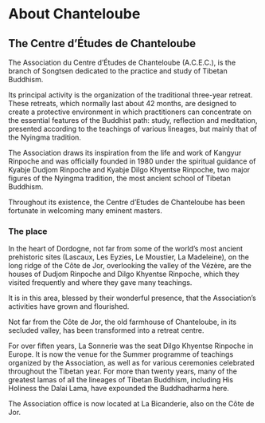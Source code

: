 #  About Chanteloube 

##  The Centre d’Études de Chanteloube 

The Association du Centre d’Études de Chanteloube (A.C.E.C.), is the branch of Songtsen dedicated to the practice and study of Tibetan Buddhism. 

Its principal activity is the organization of the traditional three-year retreat. These retreats, which normally last about 42 months, are designed to create a protective environment in which practitioners can concentrate on the essential features of the Buddhist path: study, reflection and meditation, presented according to the teachings of various lineages, but mainly that of the Nyingma tradition. 

The Association draws its inspiration from the life and work of Kangyur Rinpoche and was officially founded in 1980 under the spiritual guidance of Kyabje Dudjom Rinpoche and Kyabje Dilgo Khyentse Rinpoche, two major figures of the Nyingma tradition, the most ancient school of Tibetan Buddhism. 

Throughout its existence, the Centre d’Etudes de Chanteloube has been fortunate in welcoming many eminent masters. 

###  The place

In the heart of Dordogne, not far from some of the world’s most ancient prehistoric sites (Lascaux, Les Eyzies, Le Moustier, La Madeleine), on the long ridge of the Côte de Jor, overlooking the valley of the Vézère, are the houses of Dudjom Rinpoche and Dilgo Khyentse Rinpoche, which they visited frequently and where they gave many teachings. 

It is in this area, blessed by their wonderful presence, that the Association’s activities have grown and flourished. 

Not far from the Côte de Jor, the old farmhouse of Chanteloube, in its secluded valley, has been transformed into a retreat centre. 

For over fiften years, La Sonnerie was the seat Dilgo Khyentse Rinpoche in Europe. It is now the venue for the Summer programme of teachings organized by the Association, as well as for various ceremonies celebrated throughout the Tibetan year. For more than twenty years, many of the greatest lamas of all the lineages of Tibetan Buddhism, including His Holiness the Dalai Lama, have expounded the Buddhadharma here. 

The Association office is now located at La Bicanderie, also on the Côte de Jor. 
